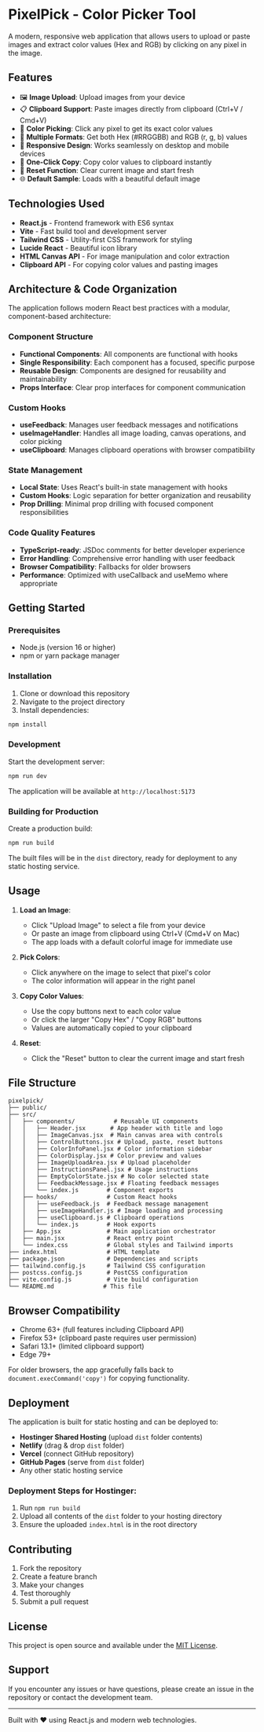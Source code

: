 # PixelPick - Color Picker Tool

A modern, responsive web application that allows users to upload or paste images and extract color values (Hex and RGB) by clicking on any pixel in the image.

## Features

-   🖼️ **Image Upload**: Upload images from your device
-   📋 **Clipboard Support**: Paste images directly from clipboard (Ctrl+V / Cmd+V)
-   🎨 **Color Picking**: Click any pixel to get its exact color values
-   📝 **Multiple Formats**: Get both Hex (#RRGGBB) and RGB (r, g, b) values
-   📱 **Responsive Design**: Works seamlessly on desktop and mobile devices
-   🎯 **One-Click Copy**: Copy color values to clipboard instantly
-   🔄 **Reset Function**: Clear current image and start fresh
-   🌐 **Default Sample**: Loads with a beautiful default image

## Technologies Used

-   **React.js** - Frontend framework with ES6 syntax
-   **Vite** - Fast build tool and development server
-   **Tailwind CSS** - Utility-first CSS framework for styling
-   **Lucide React** - Beautiful icon library
-   **HTML Canvas API** - For image manipulation and color extraction
-   **Clipboard API** - For copying color values and pasting images

## Architecture & Code Organization

The application follows modern React best practices with a modular, component-based architecture:

### **Component Structure**

-   **Functional Components**: All components are functional with hooks
-   **Single Responsibility**: Each component has a focused, specific purpose
-   **Reusable Design**: Components are designed for reusability and maintainability
-   **Props Interface**: Clear prop interfaces for component communication

### **Custom Hooks**

-   **useFeedback**: Manages user feedback messages and notifications
-   **useImageHandler**: Handles all image loading, canvas operations, and color picking
-   **useClipboard**: Manages clipboard operations with browser compatibility

### **State Management**

-   **Local State**: Uses React's built-in state management with hooks
-   **Custom Hooks**: Logic separation for better organization and reusability
-   **Prop Drilling**: Minimal prop drilling with focused component responsibilities

### **Code Quality Features**

-   **TypeScript-ready**: JSDoc comments for better developer experience
-   **Error Handling**: Comprehensive error handling with user feedback
-   **Browser Compatibility**: Fallbacks for older browsers
-   **Performance**: Optimized with useCallback and useMemo where appropriate

## Getting Started

### Prerequisites

-   Node.js (version 16 or higher)
-   npm or yarn package manager

### Installation

1. Clone or download this repository
2. Navigate to the project directory
3. Install dependencies:

```bash
npm install
```

### Development

Start the development server:

```bash
npm run dev
```

The application will be available at `http://localhost:5173`

### Building for Production

Create a production build:

```bash
npm run build
```

The built files will be in the `dist` directory, ready for deployment to any static hosting service.

## Usage

1. **Load an Image**:

    - Click "Upload Image" to select a file from your device
    - Or paste an image from clipboard using Ctrl+V (Cmd+V on Mac)
    - The app loads with a default colorful image for immediate use

2. **Pick Colors**:

    - Click anywhere on the image to select that pixel's color
    - The color information will appear in the right panel

3. **Copy Color Values**:

    - Use the copy buttons next to each color value
    - Or click the larger "Copy Hex" / "Copy RGB" buttons
    - Values are automatically copied to your clipboard

4. **Reset**:
    - Click the "Reset" button to clear the current image and start fresh

## File Structure

```
pixelpick/
├── public/
├── src/
│   ├── components/           # Reusable UI components
│   │   ├── Header.jsx       # App header with title and logo
│   │   ├── ImageCanvas.jsx  # Main canvas area with controls
│   │   ├── ControlButtons.jsx # Upload, paste, reset buttons
│   │   ├── ColorInfoPanel.jsx # Color information sidebar
│   │   ├── ColorDisplay.jsx # Color preview and values
│   │   ├── ImageUploadArea.jsx # Upload placeholder
│   │   ├── InstructionsPanel.jsx # Usage instructions
│   │   ├── EmptyColorState.jsx # No color selected state
│   │   ├── FeedbackMessage.jsx # Floating feedback messages
│   │   └── index.js        # Component exports
│   ├── hooks/              # Custom React hooks
│   │   ├── useFeedback.js  # Feedback message management
│   │   ├── useImageHandler.js # Image loading and processing
│   │   ├── useClipboard.js # Clipboard operations
│   │   └── index.js        # Hook exports
│   ├── App.jsx             # Main application orchestrator
│   ├── main.jsx            # React entry point
│   └── index.css           # Global styles and Tailwind imports
├── index.html              # HTML template
├── package.json            # Dependencies and scripts
├── tailwind.config.js      # Tailwind CSS configuration
├── postcss.config.js       # PostCSS configuration
├── vite.config.js          # Vite build configuration
└── README.md              # This file
```

## Browser Compatibility

-   Chrome 63+ (full features including Clipboard API)
-   Firefox 53+ (clipboard paste requires user permission)
-   Safari 13.1+ (limited clipboard support)
-   Edge 79+

For older browsers, the app gracefully falls back to `document.execCommand('copy')` for copying functionality.

## Deployment

The application is built for static hosting and can be deployed to:

-   **Hostinger Shared Hosting** (upload `dist` folder contents)
-   **Netlify** (drag & drop `dist` folder)
-   **Vercel** (connect GitHub repository)
-   **GitHub Pages** (serve from `dist` folder)
-   Any other static hosting service

### Deployment Steps for Hostinger:

1. Run `npm run build`
2. Upload all contents of the `dist` folder to your hosting directory
3. Ensure the uploaded `index.html` is in the root directory

## Contributing

1. Fork the repository
2. Create a feature branch
3. Make your changes
4. Test thoroughly
5. Submit a pull request

## License

This project is open source and available under the [MIT License](LICENSE).

## Support

If you encounter any issues or have questions, please create an issue in the repository or contact the development team.

---

Built with ❤️ using React.js and modern web technologies.
